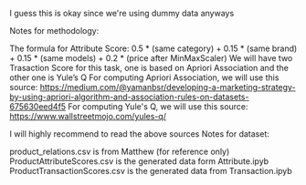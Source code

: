 I guess this is okay since we're using dummy data anyways

Notes for methodology:

The formula for Attribute Score: 0.5 * (same category) + 0.15 * (same brand) + 0.15 * (same models) + 0.2 * (price after MinMaxScaler)
We will have two Trasaction Score for this task, one is based on Apriori Association and the other one is Yule’s Q
For computing Apriori Association, we will use this source: https://medium.com/@yamanbsr/developing-a-marketing-strategy-by-using-apriori-algorithm-and-association-rules-on-datasets-675630eed4f5
For computing Yule's Q, we will use this source: https://www.wallstreetmojo.com/yules-q/

I will highly recommend to read the above sources
Notes for dataset:

product_relations.csv is from Matthew (for reference only)
ProductAttributeScores.csv is the generated data form Attribute.ipyb
ProductTransactionScores.csv is the generated data from Transaction.ipyb